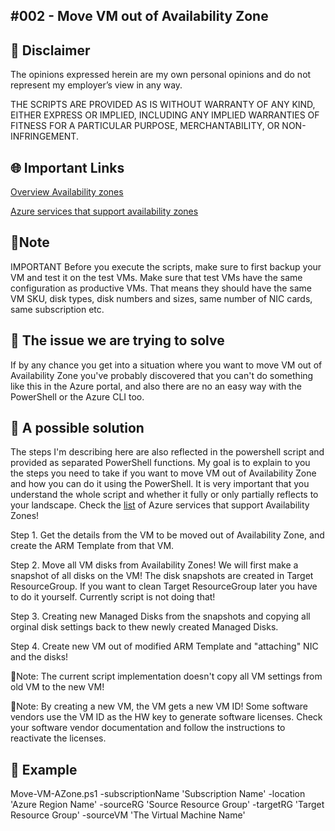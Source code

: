 
## #002 - Move VM out of Availability Zone

## 🚨 Disclaimer
The opinions expressed herein are my own personal opinions and do not represent my employer’s view in any way.

THE SCRIPTS ARE PROVIDED AS IS WITHOUT WARRANTY OF ANY KIND, EITHER EXPRESS OR IMPLIED, INCLUDING ANY IMPLIED WARRANTIES OF FITNESS FOR A PARTICULAR PURPOSE, MERCHANTABILITY, OR NON-INFRINGEMENT.


## 🌐 Important Links 

[Overview Availability zones](https://docs.microsoft.com/en-us/azure/availability-zones/az-overview#availability-zones)

[Azure services that support availability zones](https://docs.microsoft.com/en-us/azure/availability-zones/az-region)

## 📢Note
IMPORTANT Before you execute the scripts, make sure to first backup your VM and test it on the test VMs. Make sure that test VMs have the same configuration as productive VMs. That means they should have the same VM SKU, disk types, disk numbers and sizes, same number of NIC cards, same subscription etc. 


## 🤔 The issue we are trying to solve
If by any chance you get into a situation where you want to move VM out of Availability Zone you've probably discovered that you can't do something like this in the Azure portal, and also there are no an easy way with the PowerShell or the Azure CLI too.


## 💪 A possible solution
The steps I'm describing here are also reflected in the powershell script and provided as separated PowerShell functions. My goal is to explain to you the steps you need to take if you want to move VM out of Availability Zone and how you can do it using the PowerShell. It is very important that you understand the whole script and whether it fully or only partially reflects to your landscape. 
Check the [list](https://docs.microsoft.com/en-us/azure/availability-zones/az-region) of  Azure services that support Availability Zones!

Step 1.
Get the details from the VM to be moved out of Availability Zone, and create the ARM Template from that VM.

Step 2. 
Move all VM disks from Availability Zones! We will first make a snapshot of all disks on the VM! The disk snapshots are created in Target ResourceGroup. If you want to clean Target ResourceGroup later you have to do it yourself. Currently script is not doing that!

Step 3.
Creating new Managed Disks from the snapshots and copying all orginal disk settings back to thew newly created Managed Disks.

Step 4.
Create new VM out of modified ARM Template and "attaching" NIC and the disks!

📢Note: The current script implementation doesn't copy all VM settings from old VM to the new VM!

📢Note: By creating a new VM, the VM gets a new VM ID! Some software vendors use the VM ID as the HW key to generate software licenses. Check your software vendor documentation and follow the instructions to reactivate the licenses.

## 🚀 Example

Move-VM-AZone.ps1 -subscriptionName 'Subscription Name' -location 'Azure Region Name' -sourceRG 'Source Resource Group' -targetRG 'Target Resource Group' -sourceVM 'The Virtual Machine Name'

